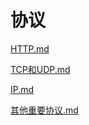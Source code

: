 # 协议

[HTTP.md](https://github.com/niu0217/Documents/blob/main/NetworkProgramming/protocol/HTTP.md)

[TCP和UDP.md](https://github.com/niu0217/Documents/blob/main/NetworkProgramming/protocol/TCP和UDP.md)

[IP.md](https://github.com/niu0217/Documents/blob/main/NetworkProgramming/protocol/IP.md)

[其他重要协议.md](https://github.com/niu0217/Documents/blob/main/NetworkProgramming/protocol/其他重要协议.md)
